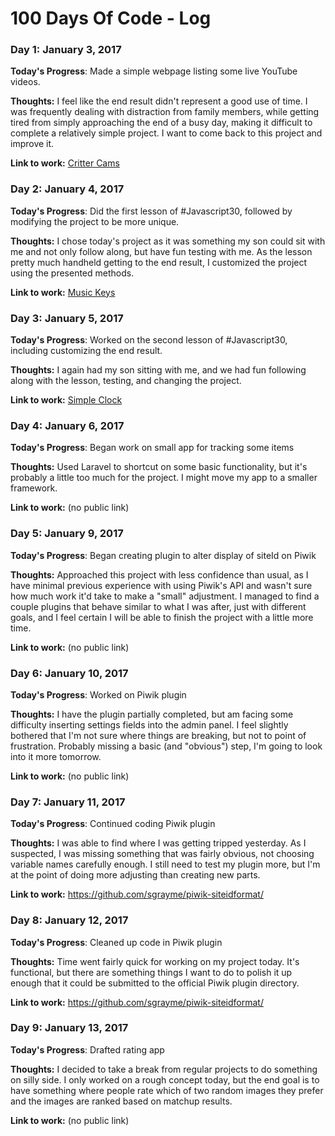 # 100 Days Of Code - Log

### Day 1: January 3, 2017

**Today's Progress**: Made a simple webpage listing some live YouTube videos.

**Thoughts:** I feel like the end result didn't represent a good use of time. I was frequently dealing with distraction from family members, while getting tired from simply approaching the end of a busy day, making it difficult to complete a relatively simple project. I want to come back to this project and improve it.

**Link to work:** [Critter Cams](https://sgrayme.github.io/crittercams/)

### Day 2: January 4, 2017

**Today's Progress**: Did the first lesson of #Javascript30, followed by modifying the project to be more unique.

**Thoughts:** I chose today's project as it was something my son could sit with me and not only follow along, but have fun testing with me. As the lesson pretty much handheld getting to the end result, I customized the project using the presented methods.

**Link to work:** [Music Keys](https://js30.sgray.me/music-keys/)

### Day 3: January 5, 2017

**Today's Progress**: Worked on the second lesson of #Javascript30, including customizing the end result.

**Thoughts:** I again had my son sitting with me, and we had fun following along with the lesson, testing, and changing the project.

**Link to work:** [Simple Clock](https://js30.sgray.me/clock/)

### Day 4: January 6, 2017

**Today's Progress**: Began work on small app for tracking some items

**Thoughts:** Used Laravel to shortcut on some basic functionality, but it's probably a little too much for the project. I might move my app to a smaller framework.

**Link to work:** (no public link)

### Day 5: January 9, 2017

**Today's Progress**: Began creating plugin to alter display of siteId on Piwik

**Thoughts:** Approached this project with less confidence than usual, as I have minimal previous experience with using Piwik's API and wasn't sure how much work it'd take to make a "small" adjustment. I managed to find a couple plugins that behave similar to what I was after, just with different goals, and I feel certain I will be able to finish the project with a little more time.

**Link to work:** (no public link)

### Day 6: January 10, 2017

**Today's Progress**: Worked on Piwik plugin

**Thoughts:** I have the plugin partially completed, but am facing some difficulty inserting settings fields into the admin panel. I feel slightly bothered that I'm not sure where things are breaking, but not to point of frustration. Probably missing a basic (and "obvious") step, I'm going to look into it more tomorrow.

**Link to work:** (no public link)

### Day 7: January 11, 2017

**Today's Progress**: Continued coding Piwik plugin

**Thoughts:** I was able to find where I was getting tripped yesterday. As I suspected, I was missing something that was fairly obvious, not choosing variable names carefully enough. I still need to test my plugin more, but I'm at the point of doing more adjusting than creating new parts.

**Link to work:** https://github.com/sgrayme/piwik-siteidformat/

### Day 8: January 12, 2017

**Today's Progress**: Cleaned up code in Piwik plugin

**Thoughts:** Time went fairly quick for working on my project today. It's functional, but there are something things I want to do to polish it up enough that it could be submitted to the official Piwik plugin directory.

**Link to work:** https://github.com/sgrayme/piwik-siteidformat/

### Day 9: January 13, 2017

**Today's Progress**: Drafted rating app

**Thoughts:** I decided to take a break from regular projects to do something on silly side. I only worked on a rough concept today, but the end goal is to have something where people rate which of two random images they prefer and the images are ranked based on matchup results.

**Link to work:** (no public link)
